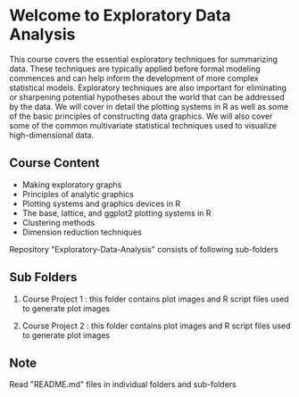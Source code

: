 Welcome to Exploratory Data Analysis
====================================
This course covers the essential exploratory techniques for summarizing data. These techniques are typically applied before formal modeling commences and can help inform the development of more complex statistical models. Exploratory techniques are also important for eliminating or sharpening potential hypotheses about the world that can be addressed by the data. We will cover in detail the plotting systems in R as well as some of the basic principles of constructing data graphics. We will also cover some of the common multivariate statistical techniques used to visualize high-dimensional data.

Course Content
--------------
* Making exploratory graphs
* Principles of analytic graphics
* Plotting systems and graphics devices in R
* The base, lattice, and ggplot2 plotting systems in R
* Clustering methods
* Dimension reduction techniques


Repository "Exploratory-Data-Analysis" consists of following sub-folders

Sub Folders
------------
1. Course Project 1 : this folder contains plot images and R script files used to generate plot images

2. Course Project 2 : this folder contains plot images and R script files used to generate plot images

 
Note
----
Read "README.md" files in individual folders and sub-folders